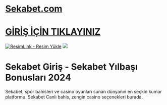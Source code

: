 #  <a href="https://sekabet1380.com">Sekabet.com</a>

#  <a href="https://sekabet1380.com">GİRİŞ İÇİN TIKLAYINIZ</a>

<meta charset="UTF-8">
    <meta name="viewport" content="width=device-width, initial-scale=1.0">
</head>
<body>

<a href="https://sekabet1380.com" title="ResimLink - Resim Yükle"><img src="https://r.resimlink.com/U4T09.png" title="ResimLink - Resim Yükle" alt="ResimLink - Resim Yükle"></a>
<a href="https://sekabet1380.com">
    <img src="https://r.resimlink.com/U4T09.png" />
</a>
</a>


# Sekabet Giriş - Sekabet Yılbaşı Bonusları 2024

Sekabet, spor bahisleri ve casino oyunları sunan dünyanın en seçkin kumar platformu. Sekabet Canlı bahis, zengin casino seçenekleri burada.
